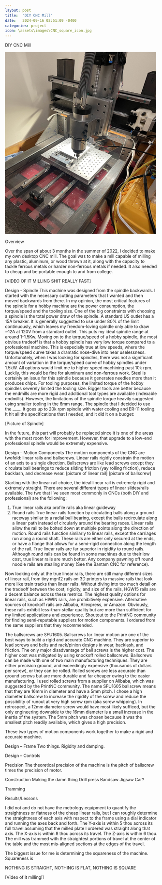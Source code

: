 ```yaml
---
layout: post
title:  "DIY CNC Mill"
date:   2024-09-16 02:51:09 -0400
categories: project
icon: \assets\images\CNC_square_icon.jpg
---
```

DIY CNC Mill

<img src="\assets\images\CNC.jpg" alt="CNC picture" style="width:500px;height:600px;">

Overview

Over the span of about 3 months in the summer of 2022, I decided to make my own desktop CNC mill. The goal was to make a mill capable of milling any plastic, aluminum, or wood thrown at it, along with the capacity to tackle ferrous metals or harder non-ferrous metals if needed. It also needed to cheap and be portable enough to and from college.

[VIDEO OF IT MILLING SHIT REALLY FAST]

Design - Spindle
This machine was designed from the spindle backwards. I started with the necessary cutting parameters that I wanted and then moved backwards from there. In my opinion, the most critical features of the spindle for a hobby machine are the power consumption, the torque/speed and the tooling size.
One of the big constraints with choosing a spindle is the total power draw of the spindle. A standard US outlet has a 15A breaker. It is generally suggested to use under 80% of the limit continuously, which leaves my freedom-loving spindle only able to draw ~12A at 120V from a standard outlet. This puts my ideal spindle range at around 1-1.5Kw.
Moving on to the torque/speed of a hobby spindle, the most obvious tradeoff is that a hobby spindle has very low torque compared to a professional machine. This is especially true at low speeds, where the torque/speed curve takes a dramatic nose-dive into near uselessness. Unfortunately, when I was looking for spindles, there was not a significant amount of variation in the torque/speed curve of hobby spindles under 1.5kW. All options would limit me to higher speed machining past 10k rpm. Luckily, this would be fine for aluminum and non-ferrous work. Steel is certainly an issue for this spindle because it generates needles more than it produces chips. 
For tooling purposes, the limited torque of the hobby spindles severely limited the tooling size. Bigger tools are better because the endmills are more rigid and additional tool types are available (indexable endmills). However, the limitations of the spindle torque heavily suggested using smaller tooling in the 6mm range. 
The spindle that I decided to use the ____. It goes up to 20k rpm spindle with water cooling and ER-11 tooling. It hit all the specifications that I needed, and it did it on a budget:

[Picture of Spindle]

In the future, this part will probably be replaced since it is one of the areas with the most room for improvement. However, that upgrade to a low-end professional spindle would be extremely expensive.

Design – Motion Components
The motion components of the CNC are twofold: linear rails and ballscrews. Linear rails rigidly constrain the motion of an axis to a single direction. Ballscrews are like lead screws except they circulate ball bearings to reduce sliding friction (yay rolling friction), reduce backlash, and decrease wear. 
[picture of linear rail] [picture of ballscrew]


Starting with the linear rail choice, the ideal linear rail is extremely rigid and extremely straight. There are several different types of linear slides/rails available. The two that I’ve seen most commonly in CNCs (both DIY and professional) are the following:
1) True linear rails aka profile rails aka linear guideway
2) Round rails
True linear rails function by circulating balls along a ground raceway similar to a radial ball bearing, except the balls recirculate along a linear path instead of circularly around the bearing races. Linear rails allow the rail to be bolted down at multiple points along the direction of motion.
Round rails function similarly to linear rails, except the carriages run along a round shaft. These rails are either only secured at the ends, or have a flange that allows for a semi-rigid connection along the length of the rail. 
True linear rails are far superior in rigidity to round rails. Although round rails can be found in some machines due to their low cost, true linear rails are much better. Any company pawning off round noodle rails are stealing money (See the Bantam CNC for reference).

Now looking only at the true linear rails, there are still many different sizes of linear rail, from tiny mgn12 rails on 3D printers to massive rails that look more like train tracks than linear rails. Without diving into too much detail on the tradeoff between the cost, rigidity, and size of the rails, HGW15 rails are a decent balance across these metrics. The highest quality options for linear rails, such as HIWIN rails, are prohibitively expensive. Alternative sources of knockoff rails are Alibaba, Aliexpress, or Amazon. Obviously, these rails exhibit less-than-stellar quality but are more than sufficient for my limited applications and experience. Shoutout to the PrintNC community for finding semi-reputable suppliers for motion components. I ordered from the same suppliers that they recommended.

The ballscrews are SFU1605. Ballscrews for linear motion are one of the best ways to build a rigid and accurate CNC machine. They are superior to lead screws and belts and rack/pinion designs in wear, backlash, and friction. The only major disadvantage of ball screws is the higher cost. The higher cost was mitigated by using knockoff rolled ballscrews. Ballscrews can be made with one of two main manufacturing techniques. They are either precision ground, and exceedingly expensive (thousands of dollars per screw), or they can be rolled. Rolled screws are less accurate than ground screws but are more durable and far cheaper owing to the easier manufacturing. I used rolled screws from a supplier on Alibaba, which was suggested by the PrintNC community.
The name SFU1605 ballscrew means that they are 16mm in diameter and have a 5mm pitch. I chose a high diameter ballscrew to increase the rigidity of the screw and reduce the possibility of runout at very high screw rpm (aka screw whipping). In retrospect, a 12mm diameter screw would have most likely sufficed, but the only engineering downside to the 16mm diameter is a small increase in the inertia of the system. The 5mm pitch was chosen because it was the smallest pitch readily available, which gives a high precision. 

These two types of motion components work together to make a rigid and accurate machine.

Design – Frame
Two things. Rigidity and damping. 


Design – Controls 


Precision
The theoretical precision of the machine is the pitch of ballscrew times the precision of motor.

Construction
Making the damn thing
Drill press
Bandsaw
Jigsaw
Car?

Tramming



Results/Lessons


I did not and do not have the metrology equipment to quantify the straightness or flatness of the cheap linear rails, but I can roughly determine the straightness of each axis with respect to the frame using a dial indicator and running the axes back and forth.
The Y-axis is within 5 thou across its full travel assuming that the milled plate I ordered was straight along that axis. The X-axis is within 8 thou across its travel. The Z-axis is within 6 thou. The mill was trammed with the straightest portions of travel at the center of the table and the most mis-aligned sections at the edges of the travel.

The biggest issue for me is determining the squareness of the machine. Squareness is



NOTHING IS STRAIGHT, NOTHING IS FLAT, NOTHING IS SQUARE



[Video of it milling!]
